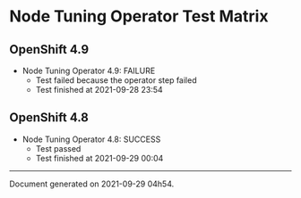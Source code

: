 
Node Tuning Operator Test Matrix
================================

OpenShift 4.9
-------------


* Node Tuning Operator 4.9: FAILURE
  - Test failed because the operator step failed
  - Test finished at 2021-09-28 23:54

OpenShift 4.8
-------------


* Node Tuning Operator 4.8: SUCCESS
  - Test passed
  - Test finished at 2021-09-29 00:04


---
Document generated on 2021-09-29 04h54.
